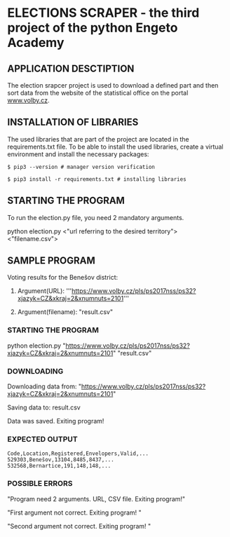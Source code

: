 # ELECTIONS SCRAPER - the third project of the python Engeto Academy



## APPLICATION DESCTIPTION
The election srapcer project is used to download a defined part and then sort data from the website of the statistical office on the portal www.volby.cz.

## INSTALLATION OF LIBRARIES
The used libraries that are part of the project are located in the requirements.txt file.
To be able to install the used libraries, create a virtual environment and install the necessary packages:


```
$ pip3 --version # manager version verification

$ pip3 install -r requirements.txt # installing libraries
```


## STARTING THE PROGRAM
To run the election.py file, you need 2 mandatory arguments.

python election.py <"url referring to the desired territory"> <"filename.csv">

## SAMPLE PROGRAM
Voting results for the Benešov district:

1. Argument(URL): '''https://www.volby.cz/pls/ps2017nss/ps32?xjazyk=CZ&xkraj=2&xnumnuts=2101'''

2. Argument(filename): "result.csv"

### STARTING THE PROGRAM
python election.py "https://www.volby.cz/pls/ps2017nss/ps32?xjazyk=CZ&xkraj=2&xnumnuts=2101" "result.csv"

### DOWNLOADING
Downloading data from: "https://www.volby.cz/pls/ps2017nss/ps32?xjazyk=CZ&xkraj=2&xnumnuts=2101"

Saving data to: result.csv

Data was saved. Exiting program!

### EXPECTED OUTPUT

```
Code,Location,Registered,Envelopers,Valid,...
529303,Benešov,13104,8485,8437,...
532568,Bernartice,191,148,148,...
```

### POSSIBLE ERRORS
"Program need 2 arguments. URL, CSV file. Exiting program!"

"First argument not correct. Exiting program! "

"Second argument not correct. Exiting program! "
